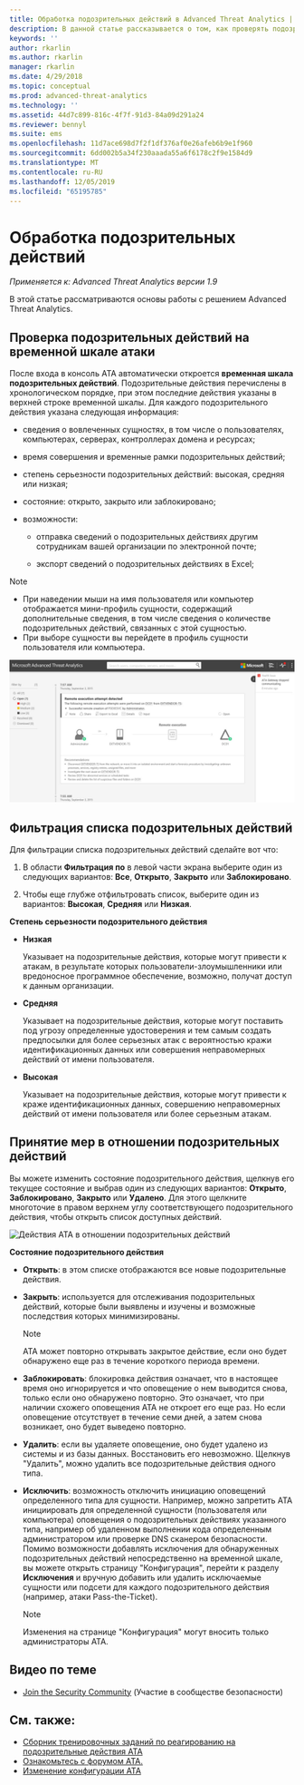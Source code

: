 ```yaml
---
title: Обработка подозрительных действий в Advanced Threat Analytics | Документация Майкрософт
description: В данной статье рассказывается о том, как проверять подозрительные действия, выявленные АТА.
keywords: ''
author: rkarlin
ms.author: rkarlin
manager: rkarlin
ms.date: 4/29/2018
ms.topic: conceptual
ms.prod: advanced-threat-analytics
ms.technology: ''
ms.assetid: 44d7c899-816c-4f7f-91d3-84a09d291a24
ms.reviewer: bennyl
ms.suite: ems
ms.openlocfilehash: 11d7ace698d7f2f1df376af0e26afeb6b9e1f960
ms.sourcegitcommit: 6dd002b5a34f230aaada55a6f6178c2f9e1584d9
ms.translationtype: MT
ms.contentlocale: ru-RU
ms.lasthandoff: 12/05/2019
ms.locfileid: "65195785"
---
```

# <a name="working-with-suspicious-activities"></a>Обработка подозрительных действий

*Применяется к: Advanced Threat Analytics версии 1.9*

В этой статье рассматриваются основы работы с решением Advanced Threat Analytics.

## <a name="review-suspicious-activities-on-the-attack-time-line"></a>Проверка подозрительных действий на временной шкале атаки
После входа в консоль ATA автоматически откроется **временная шкала подозрительных действий**. Подозрительные действия перечислены в хронологическом порядке, при этом последние действия указаны в верхней строке временной шкалы.
Для каждого подозрительного действия указана следующая информация:

-   сведения о вовлеченных сущностях, в том числе о пользователях, компьютерах, серверах, контроллерах домена и ресурсах;

-   время совершения и временные рамки подозрительных действий;

-   степень серьезности подозрительных действий: высокая, средняя или низкая;

-   состояние: открыто, закрыто или заблокировано;

-   возможности:

    -   отправка сведений о подозрительных действиях другим сотрудникам вашей организации по электронной почте;

    -   экспорт сведений о подозрительных действиях в Excel;

> [!NOTE]
> -   При наведении мыши на имя пользователя или компьютер отображается мини-профиль сущности, содержащий дополнительные сведения, в том числе сведения о количестве подозрительных действий, связанных с этой сущностью.
> -   При выборе сущности вы перейдете в профиль сущности пользователя или компьютера.

![Изображение временной шкалы подозрительных действий ATA](media/ATA-Suspicious-Activity-Timeline.JPG)

## <a name="filter-suspicious-activities-list"></a>Фильтрация списка подозрительных действий
Для фильтрации списка подозрительных действий сделайте вот что:

1.  В области **Фильтрация по** в левой части экрана выберите один из следующих вариантов: **Все**, **Открыто**, **Закрыто** или **Заблокировано**.

2.  Чтобы еще глубже отфильтровать список, выберите один из вариантов: **Высокая**, **Средняя** или **Низкая**.

**Степень серьезности подозрительного действия**

-   **Низкая**

    Указывает на подозрительные действия, которые могут привести к атакам, в результате которых пользователи-злоумышленники или вредоносное программное обеспечение, возможно, получат доступ к данным организации.

-   **Средняя**

    Указывает на подозрительные действия, которые могут поставить под угрозу определенные удостоверения и тем самым создать предпосылки для более серьезных атак с вероятностью кражи идентификационных данных или совершения неправомерных действий от имени пользователя.

-   **Высокая**

    Указывает на подозрительные действия, которые могут привести к краже идентификационных данных, совершению неправомерных действий от имени пользователя или более серьезным атакам.


## <a name="remediating-suspicious-activities"></a>Принятие мер в отношении подозрительных действий
Вы можете изменить состояние подозрительного действия, щелкнув его текущее состояние и выбрав один из следующих вариантов: **Открыто**, **Заблокировано**, **Закрыто** или **Удалено**.
Для этого щелкните многоточие в правом верхнем углу соответствующего подозрительного действия, чтобы открыть список доступных действий.

![Действия ATA в отношении подозрительных действий](./media/sa-actions.png)

**Состояние подозрительного действия**

- **Открыть**: в этом списке отображаются все новые подозрительные действия.

- **Закрыть**: используется для отслеживания подозрительных действий, которые были выявлены и изучены и возможные последствия которых минимизированы.

  > [!NOTE]
  > ATA может повторно открывать закрытое действие, если оно будет обнаружено еще раз в течение короткого периода времени.

- **Заблокировать**: блокировка действия означает, что в настоящее время оно игнорируется и что оповещение о нем выводится снова, только если оно обнаружено повторно. Это означает, что при наличии схожего оповещения ATA не откроет его еще раз. Но если оповещение отсутствует в течение семи дней, а затем снова возникает, оно будет выведено повторно.

- **Удалить**: если вы удаляете оповещение, оно будет удалено из системы и из базы данных. Восстановить его невозможно. Щелкнув "Удалить", можно удалить все подозрительные действия одного типа.

- **Исключить**: возможность отключить инициацию оповещений определенного типа для сущности. Например, можно запретить ATA инициировать для определенной сущности (пользователя или компьютера) оповещения о подозрительных действиях указанного типа, например об удаленном выполнении кода определенным администратором или проверке DNS сканером безопасности. Помимо возможности добавлять исключения для обнаруженных подозрительных действий непосредственно на временной шкале, вы можете открыть страницу "Конфигурация", перейти к разделу **Исключения** и вручную добавить или удалить исключаемые сущности или подсети для каждого подозрительного действия (например, атаки Pass-the-Ticket). 
  > [!NOTE]
  > Изменения на странице "Конфигурация" могут вносить только администраторы ATA.


## <a name="related-videos"></a>Видео по теме
- [Join the Security Community](https://channel9.msdn.com/Shows/Microsoft-Security/Join-the-Security-Community) (Участие в сообществе безопасности)


## <a name="see-also"></a>См. также:
- [Сборник тренировочных заданий по реагированию на подозрительные действия ATA](http://aka.ms/ataplaybook)
- [Ознакомьтесь с форумом ATA.](https://social.technet.microsoft.com/Forums/security/home?forum=mata)
- [Изменение конфигурации ATA](modifying-ata-center-configuration.md)
